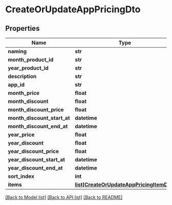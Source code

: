 # CreateOrUpdateAppPricingDto


## Properties
Name | Type | Description | Notes
------------ | ------------- | ------------- | -------------
**naming** | **str** |  | [optional] 
**month_product_id** | **str** |  | [optional] 
**year_product_id** | **str** |  | [optional] 
**description** | **str** |  | [optional] 
**app_id** | **str** |  | [optional] 
**month_price** | **float** |  | [optional] 
**month_discount** | **float** |  | [optional] 
**month_discount_price** | **float** |  | [optional] 
**month_discount_start_at** | **datetime** |  | [optional] 
**month_discount_end_at** | **datetime** |  | [optional] 
**year_price** | **float** |  | [optional] 
**year_discount** | **float** |  | [optional] 
**year_discount_price** | **float** |  | [optional] 
**year_discount_start_at** | **datetime** |  | [optional] 
**year_discount_end_at** | **datetime** |  | [optional] 
**sort_index** | **int** |  | [optional] 
**items** | [**list[CreateOrUpdateAppPricingItemDto]**](CreateOrUpdateAppPricingItemDto.md) |  | [optional] 

[[Back to Model list]](../README.md#documentation-for-models) [[Back to API list]](../README.md#documentation-for-api-endpoints) [[Back to README]](../README.md)


